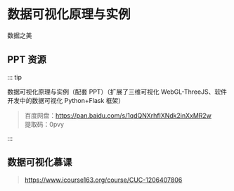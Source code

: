 # 数据可视化原理与实例

数据之美

## PPT 资源

::: tip

数据可视化原理与实例（配套 PPT）（扩展了三维可视化 WebGL-ThreeJS、软件开发中的数据可视化 Python+Flask 框架）

> 百度网盘：<https://pan.baidu.com/s/1qdQNXrhflXNdk2inXxMR2w>  
> 提取码：0pvy

:::

## 数据可视化慕课

> <https://www.icourse163.org/course/CUC-1206407806>
